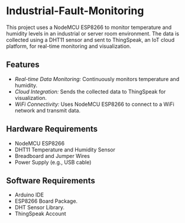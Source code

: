 # Industrial-Fault-Monitoring

This project uses a NodeMCU ESP8266 to monitor temperature and humidity levels in an industrial or server room environment. The data is collected using a DHT11 sensor and sent to ThingSpeak, an IoT cloud platform, for real-time monitoring and visualization.

## Features
- *Real-time Data Monitoring:* Continuously monitors temperature and humidity.
- *Cloud Integration:* Sends the collected data to ThingSpeak for visualization.
- *WiFi Connectivity:* Uses NodeMCU ESP8266 to connect to a WiFi network and transmit data.
## Hardware Requirements
- NodeMCU ESP8266
- DHT11 Temperature and Humidity Sensor
- Breadboard and Jumper Wires
- Power Supply (e.g., USB cable)
## Software Requirements
- Arduino IDE
- ESP8266 Board Package.
- DHT Sensor Library.
- ThingSpeak Account
